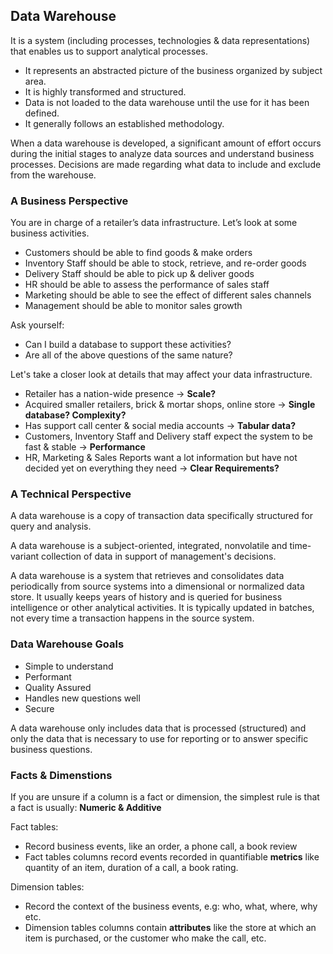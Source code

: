 ## Data Warehouse

It is a system (including processes, technologies & data representations) that enables us to support analytical processes.

- It represents an abstracted picture of the business organized by subject area.
- It is highly transformed and structured.
- Data is not loaded to the data warehouse until the use for it has been defined.
- It generally follows an established methodology.

When a data warehouse is developed, a significant amount of effort occurs during the initial stages to analyze data sources and understand business processes. Decisions are made regarding what data to include and exclude from the warehouse.

### A Business Perspective

You are in charge of a retailer’s data infrastructure. Let’s look at some business activities.

- Customers should be able to find goods & make orders
- Inventory Staff should be able to stock, retrieve, and re-order goods
- Delivery Staff should be able to pick up & deliver goods
- HR should be able to assess the performance of sales staff
- Marketing should be able to see the effect of different sales channels
- Management should be able to monitor sales growth

Ask yourself:

- Can I build a database to support these activities?
- Are all of the above questions of the same nature?

Let's take a closer look at details that may affect your data infrastructure.

- Retailer has a nation-wide presence → **Scale?**
- Acquired smaller retailers, brick & mortar shops, online store → **Single database? Complexity?**
- Has support call center & social media accounts → **Tabular data?**
- Customers, Inventory Staff and Delivery staff expect the system to be fast & stable → **Performance**
- HR, Marketing & Sales Reports want a lot information but have not decided yet on everything they need → **Clear Requirements?**

### A Technical Perspective

A data warehouse is a copy of transaction data specifically structured for query and analysis.

A data warehouse is a subject-oriented, integrated, nonvolatile and time-variant collection of data in support of management's decisions.

A data warehouse is a system that retrieves and consolidates data periodically from source systems into a dimensional or normalized data store. It usually keeps years of history and is queried for business intelligence or other analytical activities. It is typically updated in batches, not every time a transaction happens in the source system.

### Data Warehouse Goals

- Simple to understand
- Performant
- Quality Assured
- Handles new questions well
- Secure

A data warehouse only includes data that is processed (structured) and only the data that is necessary to use for reporting or to answer specific business questions.

### Facts & Dimenstions

If you are unsure if a column is a fact or dimension, the simplest rule is that a fact is usually: **Numeric & Additive**

Fact tables:

- Record business events, like an order, a phone call, a book review
- Fact tables columns record events recorded in quantifiable **metrics** like quantity of an item, duration of a call, a book rating.

Dimension tables:

- Record the context of the business events, e.g: who, what, where, why etc.
- Dimension tables columns contain **attributes** like the store at which an item is purchased, or the customer who make the call, etc.
